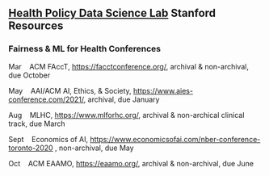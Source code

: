 ## [Health Policy Data Science Lab](http://healthpolicydatascience.org/) Stanford Resources


### Fairness & ML for Health Conferences

Mar    ACM FAccT, https://facctconference.org/, archival & non-archival, due October

May    AAI/ACM AI, Ethics, & Society, https://www.aies-conference.com/2021/, archival, due January 

Aug    MLHC, https://www.mlforhc.org/, archival & non-archical clinical track, due March

Sept    Economics of AI, https://www.economicsofai.com/nber-conference-toronto-2020 , non-archival, due May

Oct    ACM EAAMO, https://eaamo.org/, archival & non-archival, due June
